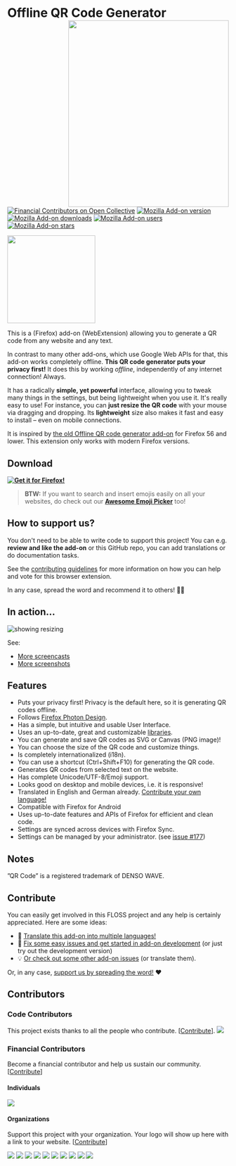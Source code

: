 # Offline QR Code Generator <img align="right" height="425" width="365" src="assets/screencasts/qrText.gif">

[![Financial Contributors on Open Collective](https://opencollective.com/offline-qr-code/all/badge.svg?label=financial+contributors)](https://opencollective.com/offline-qr-code) [![Mozilla Add-on version](https://img.shields.io/amo/v/offline-qr-code-generator.svg)](https://addons.mozilla.org/de/firefox/addon/offline-qr-code-generator/?src=external-github-shield-downloads)  
[![Mozilla Add-on downloads](https://img.shields.io/amo/d/offline-qr-code-generator.svg)](https://addons.mozilla.org/de/firefox/addon/offline-qr-code-generator/?src=external-github-shield-downloads)
[![Mozilla Add-on users](https://img.shields.io/amo/users/offline-qr-code-generator.svg)](https://addons.mozilla.org/de/firefox/addon/offline-qr-code-generator/statistics/)
[![Mozilla Add-on stars](https://img.shields.io/amo/stars/offline-qr-code-generator.svg)](https://addons.mozilla.org/de/firefox/addon/offline-qr-code-generator/reviews/)

<img height="200" width="200" src="assets/qrbig-optimized.svg">

This is a (Firefox) add-on (WebExtension) allowing you to generate a QR code from any website and any text.

In contrast to many other add-ons, which use Google Web APIs for that, this add-on works completely offline. **This QR code generator puts your privacy first!** It does this by working _offline_, independently of any internet connection! Always.

It has a radically **simple, yet powerful** interface, allowing you to tweak many things in the settings, but being lightweight when you use it. It's really easy to use! For instance, you can **just resize the QR code** with your mouse via dragging and dropping. Its **lightweight** size also makes it fast and easy to install – even on mobile connections.

It is inspired by [the old Offline QR code generator add-on](https://github.com/catholicon/OfflineQR) for Firefox 56 and lower. This extension only works with modern Firefox versions.

## Download

**[![Get it for Firefox!](https://addons.cdn.mozilla.net/static/img/addons-buttons/AMO-button_1.png)](https://addons.mozilla.org/firefox/addon/offline-qr-code-generator/?src=external-github-download)**

> **BTW:** If you want to search and insert emojis easily on all your websites, do check out our **[Awesome Emoji Picker](https://github.com/rugk/awesome-emoji-picker/)** too!

## How to support us?

You don't need to be able to write code to support this project!
You can e.g. **review and like the add-on** or this GitHub repo, you can add translations or do documentation tasks.

See the [contributing guidelines](CONTRIBUTING.md) for more information on how you can help and vote for this browser extension.

In any case, spread the word and recommend it to others! 🤗😍

## In action…

![showing resizing](assets/screencasts/qrResize.gif)

See:
* [More screencasts](assets/screencasts)
* [More screenshots](assets/screenshots)

## Features
* Puts your privacy first! Privacy is the default here, so it is generating QR codes offline.
* Follows [Firefox Photon Design](https://design.firefox.com/photon/).
* Has a simple, but intuitive and usable User Interface.
* Uses an up-to-date, great and customizable [libraries](https://github.com/werthdavid/kjua).
* You can generate and save QR codes as SVG or Canvas (PNG image)!
* You can choose the size of the QR code and customize things.
* Is completely internationalized (i18n).
* You can use a shortcut (Ctrl+Shift+F10) for generating the QR code.
* Generates QR codes from selected text on the website.
* Has complete Unicode/UTF-8/Emoji support.
* Looks good on desktop and mobile devices, i.e. it is responsive!
* Translated in English and German already. [Contribute your own language!](CONTRIBUTING.md#Translations)
* Compatible with Firefox for Android
* Uses up-to-date features and APIs of Firefox for efficient and clean code.
* Settings are synced across devices with Firefox Sync.
* Settings can be managed by your administrator. (see [issue #177](https://github.com/rugk/offline-qr-code/issues/177))

## Notes

”QR Code” is a registered trademark of DENSO WAVE.

## Contribute

You can easily get involved in this FLOSS project and any help is certainly appreciated. Here are some ideas:

* 📃 [Translate this add-on into multiple languages!](./CONTRIBUTING.md#translations)
* 🐛 [Fix some easy issues and get started in add-on development](CONTRIBUTING.md#coding) (or just try out the development version)
* 💡 [Or check out some other add-on issues](CONTRIBUTING.md#need-ideas) (or translate them).

Or, in any case, [support us by spreading the word!](./CONTRIBUTING.md#support-us) ❤️

## Contributors

### Code Contributors

This project exists thanks to all the people who contribute. [[Contribute](CONTRIBUTING.md)].
<a href="https://github.com/rugk/offline-qr-code/graphs/contributors"><img src="https://opencollective.com/offline-qr-code/contributors.svg?width=890&button=false" /></a>

### Financial Contributors

Become a financial contributor and help us sustain our community. [[Contribute](https://opencollective.com/offline-qr-code/contribute)]

#### Individuals

<a href="https://opencollective.com/offline-qr-code"><img src="https://opencollective.com/offline-qr-code/individuals.svg?width=890"></a>

#### Organizations

Support this project with your organization. Your logo will show up here with a link to your website. [[Contribute](https://opencollective.com/offline-qr-code/contribute)]

<a href="https://opencollective.com/offline-qr-code/organization/0/website"><img src="https://opencollective.com/offline-qr-code/organization/0/avatar.svg"></a>
<a href="https://opencollective.com/offline-qr-code/organization/1/website"><img src="https://opencollective.com/offline-qr-code/organization/1/avatar.svg"></a>
<a href="https://opencollective.com/offline-qr-code/organization/2/website"><img src="https://opencollective.com/offline-qr-code/organization/2/avatar.svg"></a>
<a href="https://opencollective.com/offline-qr-code/organization/3/website"><img src="https://opencollective.com/offline-qr-code/organization/3/avatar.svg"></a>
<a href="https://opencollective.com/offline-qr-code/organization/4/website"><img src="https://opencollective.com/offline-qr-code/organization/4/avatar.svg"></a>
<a href="https://opencollective.com/offline-qr-code/organization/5/website"><img src="https://opencollective.com/offline-qr-code/organization/5/avatar.svg"></a>
<a href="https://opencollective.com/offline-qr-code/organization/6/website"><img src="https://opencollective.com/offline-qr-code/organization/6/avatar.svg"></a>
<a href="https://opencollective.com/offline-qr-code/organization/7/website"><img src="https://opencollective.com/offline-qr-code/organization/7/avatar.svg"></a>
<a href="https://opencollective.com/offline-qr-code/organization/8/website"><img src="https://opencollective.com/offline-qr-code/organization/8/avatar.svg"></a>
<a href="https://opencollective.com/offline-qr-code/organization/9/website"><img src="https://opencollective.com/offline-qr-code/organization/9/avatar.svg"></a>
